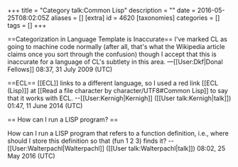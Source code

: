 +++
title = "Category talk:Common Lisp"
description = ""
date = 2016-05-25T08:02:05Z
aliases = []
[extra]
id = 4620
[taxonomies]
categories = []
tags = []
+++

==Categorization in Language Template is Inaccurate==
I've marked CL as going to machine code normally (after all, that's what the Wikipedia article claims once you sort through the confusion) though I accept that this is inaccurate for a language of CL's subtlety in this area. —[[User:Dkf|Donal Fellows]] 08:37, 31 July 2009 (UTC)

==ECL==
[[ECL]] links to a different language, so I used a red link [[ECL (Lisp)]] at [[Read a file character by character/UTF8#Common Lisp]] to say that it works with ECL. --[[User:Kernigh|Kernigh]] ([[User talk:Kernigh|talk]]) 01:47, 11 June 2014 (UTC)

== How can I run a LISP program? ==

How can I run a LISP program that refers to a function definition, i.e., where should I store this definition so that (fun 1 2 3) finds it? --[[User:Walterpachl|Walterpachl]] ([[User talk:Walterpachl|talk]]) 08:02, 25 May 2016 (UTC)

